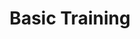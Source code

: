 ---
layout: post
title: 'Basic Training'
image: /assets/images/example4.jpg
tags:
  - outline
pin: true
---